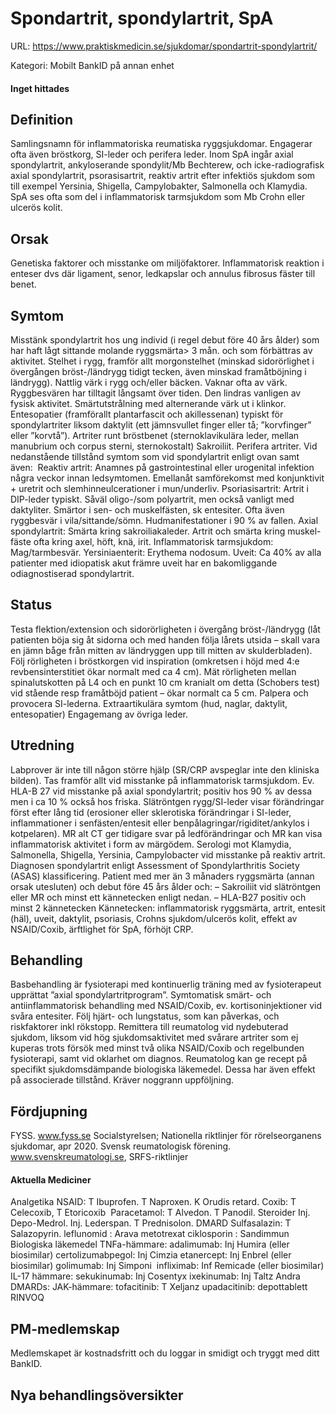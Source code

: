 # Spondartrit, spondylartrit, SpA

URL: https://www.praktiskmedicin.se/sjukdomar/spondartrit-spondylartrit/



Kategori: Mobilt BankID på annan enhet

#### Inget hittades

## Definition

Samlingsnamn för inflammatoriska reumatiska ryggsjukdomar. Engagerar ofta även bröstkorg, SI-leder och perifera leder. Inom SpA ingår axial spondylartrit, ankyloserande spondylit/Mb Bechterew, och icke-radiografisk axial spondylartrit, psorasisartrit, reaktiv artrit efter infektiös sjukdom som till exempel Yersinia, Shigella, Campylobakter, Salmonella och Klamydia. SpA ses ofta som del i inflammatorisk tarmsjukdom som Mb Crohn eller ulcerös kolit.

## Orsak

Genetiska faktorer och misstanke om miljöfaktorer. Inflammatorisk reaktion i enteser dvs där ligament, senor, ledkapslar och annulus fibrosus fäster till benet.

## Symtom

Misstänk spondylartrit hos ung individ (i regel debut före 40 års ålder) som har haft lågt sittande molande ryggsmärta> 3 mån. och som förbättras av aktivitet.
Stelhet i rygg, framför allt morgonstelhet (minskad sidorörlighet i övergången bröst-/ländrygg tidigt tecken, även minskad framåtböjning i ländrygg). Nattlig värk i rygg och/eller bäcken. Vaknar ofta av värk. Ryggbesvären har tilltagit långsamt över tiden. Den lindras vanligen av fysisk aktivitet. Smärtutstrålning med alternerande värk ut i klinkor. Entesopatier (framförallt plantarfascit och akillessenan) typiskt för spondylartriter liksom daktylit (ett jämnsvullet finger eller tå; ”korvfinger” eller ”korvtå”). Artriter runt bröstbenet (sternoklavikulära leder, mellan manubrium och corpus sterni, sternokostalt) Sakroiliit. Perifera artriter.
Vid nedanstående tillstånd symtom som vid spondylartrit enligt ovan samt även: 
Reaktiv artrit: Anamnes på gastrointestinal eller urogenital infektion några veckor innan ledsymtomen. Emellanåt samförekomst med konjunktivit + uretrit och slemhinneulcerationer i mun/underliv.
Psoriasisartrit: Artrit i DIP-leder typiskt. Såväl oligo-/som polyartrit, men också vanligt med daktyliter. Smärtor i sen- och muskelfästen, sk entesiter. Ofta även ryggbesvär i vila/sittande/sömn. Hudmanifestationer i 90 % av fallen.
Axial spondylartrit: Smärta kring sakroiliakaleder. Artrit och smärta kring muskel-fäste ofta kring axel, höft, knä, irit.
Inflammatorisk tarmsjukdom: Mag/tarmbesvär.
Yersiniaenterit: Erythema nodosum.
Uveit: Ca 40% av alla patienter med idiopatisk akut främre uveit har en bakomliggande odiagnostiserad spondylartrit.

## Status

Testa flektion/extension och sidorörligheten i övergång bröst-/ländrygg (låt patienten böja sig åt sidorna och med handen följa lårets utsida – skall vara en jämn båge från mitten av ländryggen upp till mitten av skulderbladen). Följ rörligheten i bröstkorgen vid inspiration (omkretsen i höjd med 4:e revbensinterstitiet ökar normalt med ca 4 cm). Mät rörligheten mellan spinalutskotten på L4 och en punkt 10 cm kranialt om detta (Schobers test) vid stående resp framåtböjd patient – ökar normalt ca 5 cm. Palpera och provocera SI-lederna. Extraartikulära symtom (hud, naglar, daktylit, entesopatier) Engagemang av övriga leder.

## Utredning

Labprover är inte till någon större hjälp (SR/CRP avspeglar inte den kliniska bilden). Tas framför allt vid misstanke på inflammatorisk tarmsjukdom. Ev. HLA-B 27 vid misstanke på axial spondylartrit; positiv hos 90 % av dessa men i ca 10 % också hos friska. Slätröntgen rygg/SI-leder visar förändringar först efter lång tid (erosioner eller sklerotiska förändringar i SI-leder, inflammationer i senfästen/entesit eller benpålagringar/rigiditet/ankylos i kotpelaren). MR alt CT ger tidigare svar på ledförändringar och MR kan visa inflammatorisk aktivitet i form av märgödem. Serologi mot Klamydia, Salmonella, Shigella, Yersinia, Campylobacter vid misstanke på reaktiv artrit.
Diagnosen spondylartrit enligt Assessment of Spondylarthritis Society (ASAS) klassificering.
Patient med mer än 3 månaders ryggsmärta (annan orsak utesluten) och debut före 45 års ålder och:
– Sakroiliit vid slätröntgen eller MR och minst ett kännetecken enligt nedan.
– HLA-B27 positiv och minst 2 kännetecken
Kännetecken: inflammatorisk ryggsmärta, artrit, entesit (häl), uveit, daktylit, psoriasis, Crohns sjukdom/ulcerös kolit, effekt av NSAID/Coxib, ärftlighet för SpA, förhöjt CRP.

## Behandling

Basbehandling är fysioterapi med kontinuerlig träning med av fysioterapeut upprättat ”axial spondylartritprogram”. Symtomatisk smärt- och antiinflammatorisk behandling med NSAID/Coxib, ev. kortisoninjektioner vid svåra entesiter. Följ hjärt- och lungstatus, som kan påverkas, och riskfaktorer inkl rökstopp.
Remittera till reumatolog vid nydebuterad sjukdom, liksom vid hög sjukdomsaktivitet med svårare artriter som ej kuperas trots försök med minst två olika NSAID/Coxib och regelbunden fysioterapi, samt vid oklarhet om diagnos. Reumatolog kan ge recept på specifikt sjukdomsdämpande biologiska läkemedel. Dessa har även effekt på associerade tillstånd. Kräver noggrann uppföljning.

## Fördjupning

FYSS. www.fyss.se
Socialstyrelsen; Nationella riktlinjer för rörelseorganens sjukdomar, apr 2020.
Svensk reumatologisk förening. www.svenskreumatologi.se, SRFS-riktlinjer

#### Aktuella Mediciner

Analgetika
NSAID: T Ibuprofen. T Naproxen. K Orudis retard.
Coxib: T Celecoxib, T Etoricoxib 
Paracetamol: T Alvedon. T Panodil.
Steroider
Inj. Depo-Medrol. Inj. Lederspan.
T Prednisolon.
DMARD
Sulfasalazin: T Salazopyrin.
leflunomid : Arava
metotrexat
ciklosporin : Sandimmun
Biologiska läkemedel
TNFa-hämmare:
adalimumab: Inj Humira (eller biosimilar)
certolizumabpegol: Inj Cimzia
etanercept: Inj Enbrel (eller biosimilar)
golimumab: Inj Simponi
 infliximab: Inf Remicade (eller biosimilar)
IL-17 hämmare:
sekukinumab: Inj Cosentyx
ixekinumab: Inj Taltz
Andra DMARDs:
JAK-hämmare:
tofacitinib: T Xeljanz
upadacitinib: depottablett RINVOQ

## PM-medlemskap

Medlemskapet är kostnadsfritt och du loggar in smidigt och tryggt med ditt BankID.

## Nya behandlingsöversikter

